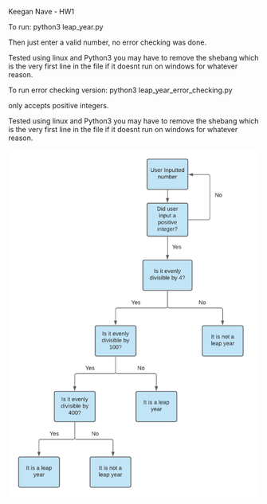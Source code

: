 
Keegan Nave - HW1

To run:
    python3 leap_year.py

Then just enter a valid number, no error checking was done.

Tested using linux and Python3 you may have to remove the shebang which is the very first line
in the file if it doesnt run on windows for whatever reason.



To run error checking version:
    python3 leap_year_error_checking.py

only accepts positive integers.

Tested using linux and Python3 you may have to remove the shebang which is the very first line
in the file if it doesnt run on windows for whatever reason.

<img src="/flowchart.png" width="700" height="700" style=display:inline-block/> 
